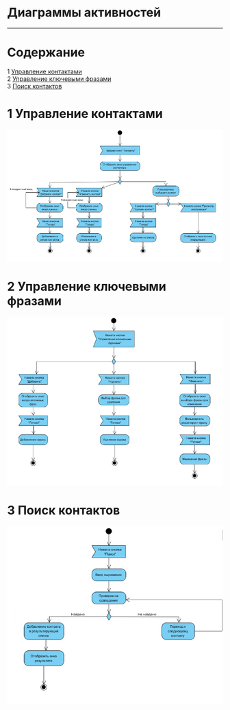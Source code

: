 
# Диаграммы активностей
---

# Содержание
1 [Управление контактами](#setting_contacts)  
2 [Управление ключевыми фразами](#setting_tegs)  
3 [Поиск контактов](#search)    

<a name="setting_contacts"/>

# 1 Управление контактами  
![Управление контактами](../../../Images/System%20design/setting_contacts.PNG)    

<a name="setting_tegs"/>

# 2 Управление ключевыми фразами  
![Управление ключевыми фразами](../../../Images/System%20design/setting_tegs.PNG)    

<a name="search"/>

# 3 Поиск контактов  
![Поиск контактов](../../../Images/System%20design/Search_.PNG)    
